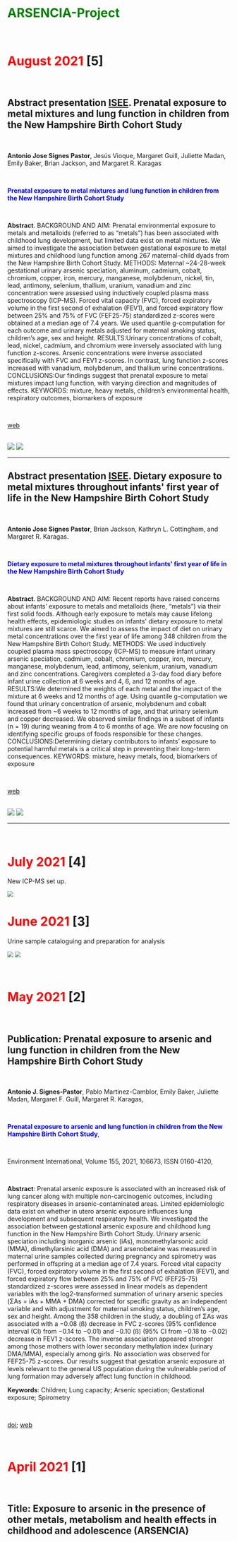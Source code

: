 # **<span style="color:green">ARSENCIA-Project</span>**



<br/>

# <span style="color:red">**August 2021**</span> [5]

<br/>

## Abstract presentation [ISEE](https://www.isee2021.org/). Prenatal exposure to metal mixtures and lung function in children from the New Hampshire Birth Cohort Study

<br/>

**Antonio Jose Signes Pastor**,  Jesús Vioque, Margaret Guill, Juliette Madan, Emily Baker, Brian Jackson, and Margaret R. Karagas

<br/>

<span style="color:blue">**Prenatal exposure to metal mixtures and lung function in children from the New Hampshire Birth Cohort Study**</span>

<br/>

**Abstract**. BACKGROUND AND AIM: Prenatal environmental exposure to metals and metalloids (referred to as “metals”) has been associated with childhood lung development, but limited data exist on metal mixtures. We aimed to investigate the association between gestational exposure to metal mixtures and childhood lung function among 267 maternal-child dyads from the New Hampshire Birth Cohort Study. METHODS: Maternal ~24-28-week gestational urinary arsenic speciation, aluminum, cadmium, cobalt, chromium, copper, iron, mercury, manganese, molybdenum, nickel, tin, lead, antimony, selenium, thallium, uranium, vanadium and zinc concentration were assessed using inductively coupled plasma mass spectroscopy (ICP-MS). Forced vital capacity (FVC), forced expiratory volume in the first second of exhalation (FEV1), and forced expiratory flow between 25% and 75% of FVC (FEF25-75) standardized z-scores were obtained at a median age of 7.4 years. We used quantile g-computation for each outcome and urinary metals adjusted for maternal smoking status, children’s age, sex and height. RESULTS:Urinary concentrations of cobalt, lead, nickel, cadmium, and chromium were inversely associated with lung function z-scores. Arsenic concentrations were inverse associated specifically with FVC and FEV1 z-scores. In contrast, lung function z-scores increased with vanadium, molybdenum, and thallium urine concentrations. CONCLUSIONS:Our findings suggest that prenatal exposure to metal mixtures impact lung function, with varying direction and magnitudes of effects. KEYWORDS: mixture, heavy metals, children’s environmental health, respiratory outcomes, biomarkers of exposure

<br/>

[web](https://ehp.niehs.nih.gov/doi/10.1289/isee.2021.P-105)

<br/>

<img src="P105.png" style="zoom:100%;" />

<img src="P105_2.png" style="zoom:100%;" />

---

## Abstract presentation [ISEE](https://www.isee2021.org/). Dietary exposure to metal mixtures throughout infants' first year of life in the New Hampshire Birth Cohort Study

<br/>

**Antonio Jose Signes Pastor**,  Brian Jackson, Kathryn L. Cottingham, and Margaret R. Karagas.

<br/>

<span style="color:blue">**Dietary exposure to metal mixtures throughout infants' first year of life in the New Hampshire Birth Cohort Study**</span>

<br/>

**Abstract**. BACKGROUND AND AIM: Recent reports have raised concerns about infants’ exposure to metals and metalloids (here, “metals”) via their first solid foods. Although early exposure to metals may cause lifelong health effects, epidemiologic studies on infants' dietary exposure to metal mixtures are still scarce. We aimed to assess the impact of diet on urinary metal concentrations over the first year of life among 348 children from the New Hampshire Birth Cohort Study. METHODS: We used inductively coupled plasma mass spectroscopy (ICP-MS) to measure infant urinary arsenic speciation, cadmium, cobalt, chromium, copper, iron, mercury, manganese, molybdenum, lead, antimony, selenium, uranium, vanadium and zinc concentrations. Caregivers completed a 3-day food diary before infant urine collection at 6 weeks and 4, 6, and 12 months of age. RESULTS:We determined the weights of each metal and the impact of the mixture at 6 weeks and 12 months of age. Using quantile g-computation we found that urinary concentration of arsenic, molybdenum and cobalt increased from ~6 weeks to 12 months of age, and that urinary selenium and copper decreased. We observed similar findings in a subset of infants (n = 19) during weaning from 4 to 6 months of age. We are now focusing on identifying specific groups of foods responsible for these changes. CONCLUSIONS:Determining dietary contributors to infants’ exposure to potential harmful metals is a critical step in preventing their long-term consequences. KEYWORDS: mixture, heavy metals, food, biomarkers of exposure

<br/>

[web](https://ehp.niehs.nih.gov/doi/10.1289/isee.2021.P-159)

<br/>

<img src="P159.png" style="zoom:100%;" />

<img src="P159_2.png" style="zoom:100%;" />

---

<br/>

# <span style="color:red">**July 2021**</span> [4]

New ICP-MS set up.

<img src="New ICP-MS.jpg" style="zoom:80%;" />

<br/>

# <span style="color:red">**June 2021**</span> [3]

Urine sample cataloguing and preparation for analysis

<img src="Urine sample_1.jpeg" style="zoom:80%;" /> <img src="Urine sample_2.jpeg" style="zoom:80%;" />



<br/>

# <span style="color:red">**May 2021**</span> [2]

<br/>

## Publication: Prenatal exposure to arsenic and lung function in children from the New Hampshire Birth Cohort Study

<br/>

**Antonio J. Signes-Pastor**, Pablo Martinez-Camblor, Emily Baker, Juliette Madan, Margaret F. Guill, Margaret R. Karagas,

<br/>

<span style="color:blue"> **Prenatal exposure to arsenic and lung function in children from the New Hampshire Birth Cohort Study**, </span>

<br/>

Environment International, Volume 155, 2021, 106673, ISSN 0160-4120,

<br/>

**Abstract**: Prenatal arsenic exposure is associated with an increased risk of lung cancer along with multiple non-carcinogenic outcomes, including respiratory diseases in arsenic-contaminated areas. Limited epidemiologic data exist on whether in utero arsenic exposure influences lung development and subsequent respiratory health. We investigated the association between gestational arsenic exposure and childhood lung function in the New Hampshire Birth Cohort Study. Urinary arsenic speciation including inorganic arsenic (iAs), monomethylarsonic acid (MMA), dimethylarsinic acid (DMA) and arsenobetaine was measured in maternal urine samples collected during pregnancy and spirometry was performed in offspring at a median age of 7.4 years. Forced vital capacity (FVC), forced expiratory volume in the first second of exhalation (FEV1), and forced expiratory flow between 25% and 75% of FVC (FEF25-75) standardized z-scores were assessed in linear models as dependent variables with the log2-transformed summation of urinary arsenic species (ΣAs = iAs + MMA + DMA) corrected for specific gravity as an independent variable and with adjustment for maternal smoking status, children’s age, sex and height. Among the 358 children in the study, a doubling of ΣAs was associated with a −0.08 (ß) decrease in FVC z-scores (95% confidence interval (CI) from −0.14 to −0.01) and −0.10 (ß) (95% CI from −0.18 to −0.02) decrease in FEV1 z-scores. The inverse association appeared stronger among those mothers with lower secondary methylation index (urinary DMA/MMA), especially among girls. No association was observed for FEF25-75 z-scores. Our results suggest that gestation arsenic exposure at levels relevant to the general US population during the vulnerable period of lung formation may adversely affect lung function in childhood.

**Keywords**: Children; Lung capacity; Arsenic speciation; Gestational exposure; Spirometry

<br/>

[doi](https://doi.org/10.1016/j.envint.2021.106673); [web](https://www.sciencedirect.com/science/article/pii/S0160412021002981)

<br/>

# <span style="color:red">**April 2021**</span> [1]

<br/>

## **Title**: Exposure to arsenic in the presence of other metals, metabolism and health effects in childhood and adolescence (ARSENCIA)











